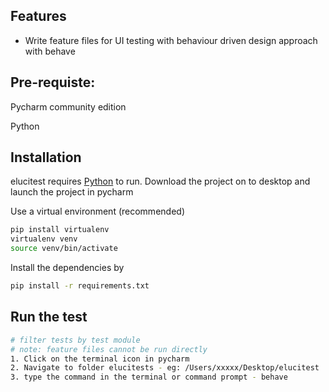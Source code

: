 ## Features

- Write feature files for UI testing with behaviour driven design approach with behave

## Pre-requiste:
Pycharm community edition

Python

## Installation

elucitest requires [Python](https://www.python.org/download/releases/3.11.8/) to run.
Download the project on to desktop and launch the project in pycharm

Use a virtual environment (recommended)

```sh
pip install virtualenv
virtualenv venv
source venv/bin/activate
```

Install the dependencies by

```sh
pip install -r requirements.txt
```

## Run the test

```sh
# filter tests by test module
# note: feature files cannot be run directly
1. Click on the terminal icon in pycharm
2. Navigate to folder elucitests - eg: /Users/xxxxx/Desktop/elucitest
3. type the command in the terminal or command prompt - behave
```
